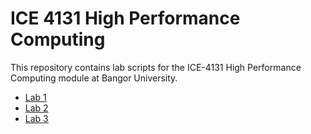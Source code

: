# ICE 4131 High Performance Computing

This repository contains lab scripts for the ICE-4131 High Performance Computing module at Bangor University.

- [Lab 1](lab1/README.md)
- [Lab 2](lab2/README.md)
- [Lab 3](lab3/README.md)
